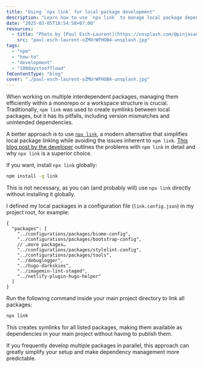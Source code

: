 ```yaml
---
title: "Using `npx link` for local package development"
description: "Learn how to use `npx link` to manage local package dependencies in your projects."
date: "2025-03-05T18:54:58+07:00"
resources:
  - title: "Photo by [Paul Esch-Laurent](https://unsplash.com/@pinjasaur) via [Unsplash](https://unsplash.com/)"
    src: "paul-esch-laurent-oZMUrWFHOB4-unsplash.jpg"
tags:
  - "npm"
  - "how-to"
  - "development"
  - "100daystooffload"
fmContentType: "blog"
cover: "./paul-esch-laurent-oZMUrWFHOB4-unsplash.jpg"
---
```


When working on multiple interdependent packages, managing them efficiently within a monorepo or a workspace structure is crucial. Traditionally, `npm link` was used to create symlinks between local packages, but it has its pitfalls, including version mismatches and unintended dependencies.

A better approach is to use [`npx link`](https://www.npmjs.com/package/link), a modern alternative that simplifies local package linking while avoiding the issues inherent to `npm link`. [This blog post by the developer](https://hirok.io/posts/avoid-npm-link) outlines the problems with `npm link` in detail and why `npx link` is a superior choice.

If you want, install `npx link` globally:

```bash
npm install -g link
```

This is not necessary, as you can (and probably will) use `npx link` directly without installing it globally.

I defined my local packages in a configuration file (`link.config.json`) in my project root, for example:

```jsonc
{
  "packages": [
    "../configurations/packages/biome-config",
    "../configurations/packages/bootstrap-config",
    // …more packages…
    "../configurations/packages/stylelint-config",
    "../configurations/packages/tools",
    "../debuglogger",
    "../hugo-darkskies",
    "../imagemin-lint-staged",
    "../netlify-plugin-hugo-helper"
  ]
}
```

Run the following command inside your main project directory to link all packages:

```bash
npx link
```

This creates symlinks for all listed packages, making them available as dependencies in your main project without having to publish them.

If you frequently develop multiple packages in parallel, this approach can greatly simplify your setup and make dependency management more predictable.
